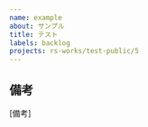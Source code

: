 ```yaml
---
name: example
about: サンプル
title: テスト
labels: backlog
projects: rs-works/test-public/5
---
```


## 備考
[備考]
